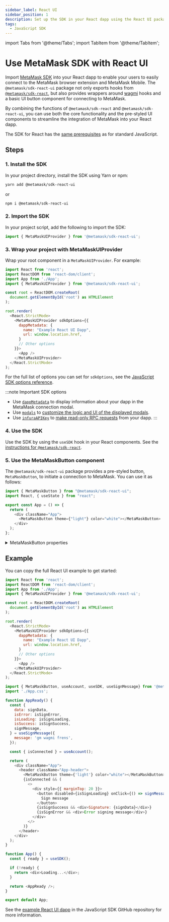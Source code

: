 ```yaml
---
sidebar_label: React UI
sidebar_position: 1
description: Set up the SDK in your React dapp using the React UI package.
tags:
  - JavaScript SDK
---
```


import Tabs from '@theme/Tabs';
import TabItem from '@theme/TabItem';

# Use MetaMask SDK with React UI

Import [MetaMask SDK](../../../../../concepts/sdk/index.md) into your React dapp to enable your
users to easily connect to the MetaMask browser extension and MetaMask Mobile.
The `@metamask/sdk-react-ui` package not only exports hooks from [`@metamask/sdk-react`](index.md),
but also provides wrappers around [wagmi](https://wagmi.sh/) hooks and a basic UI button component
for connecting to MetaMask.

By combining the functions of `@metamask/sdk-react` and `@metamask/sdk-react-ui`, you can use both
the core functionality and the pre-styled UI components to streamline the integration of MetaMask
into your React dapp.

The SDK for React has the [same prerequisites](../index.md#prerequisites) as for standard JavaScript.

## Steps

### 1. Install the SDK

In your project directory, install the SDK using Yarn or npm:

```bash
yarn add @metamask/sdk-react-ui
```

or

```bash
npm i @metamask/sdk-react-ui
```

### 2. Import the SDK

In your project script, add the following to import the SDK:

```javascript
import { MetaMaskUIProvider } from '@metamask/sdk-react-ui';
```

### 3. Wrap your project with MetaMaskUIProvider

Wrap your root component in a `MetaMaskUIProvider`.
For example:

```js
import React from 'react';
import ReactDOM from 'react-dom/client';
import App from './App';
import { MetaMaskUIProvider } from '@metamask/sdk-react-ui';

const root = ReactDOM.createRoot(
  document.getElementById('root') as HTMLElement
);

root.render(
  <React.StrictMode>
    <MetaMaskUIProvider sdkOptions={{
      dappMetadata: {
        name: "Example React UI Dapp",
        url: window.location.href,
      }
      // Other options
    }}>
      <App />
    </MetaMaskUIProvider>
  </React.StrictMode>
);
```

For the full list of options you can set for `sdkOptions`, see the
[JavaScript SDK options reference](../../../../../reference/sdk-js-options.md).

:::note Important SDK options
- Use [`dappMetadata`](../../../../../reference/sdk-js-options.md#dappmetadata) to display information
  about your dapp in the MetaMask connection modal.
- Use [`modals`](../../../../../reference/sdk-js-options.md#modals) to [customize the logic and UI of
  the displayed modals](../../../../display/custom-modals.md).
- Use [`infuraAPIKey`](../../../../../reference/sdk-js-options.md#infuraapikey) to
  [make read-only RPC requests](../../../../use-3rd-party-integrations/js-infura-api.md) from your dapp.
:::

### 4. Use the SDK

Use the SDK by using the `useSDK` hook in your React components.
See the [instructions for `@metamask/sdk-react`](index.md#4-use-the-sdk).

### 5. Use the MetaMaskButton component

The `@metamask/sdk-react-ui` package provides a pre-styled button, `MetaMaskButton`, to initiate a
connection to MetaMask.
You can use it as follows:

```js
import { MetaMaskButton } from "@metamask/sdk-react-ui";
import React, { useState } from "react";

export const App = () => {
  return (
    <div className="App">
      <MetaMaskButton theme={"light"} color="white"></MetaMaskButton>
    </div>
  );
};
```

<details>
<summary>MetaMaskButton properties</summary>
<p>

- `theme`: Set to `light` or `dark` to adapt to your dapp's theme.
- `color`: The color of the button. Accepts any valid CSS color string.

</p>
</details>

## Example

You can copy the full React UI example to get started:

<Tabs>
<TabItem value="Root component">

```javascript title="index.js"
import React from 'react';
import ReactDOM from 'react-dom/client';
import App from './App';
import { MetaMaskUIProvider } from '@metamask/sdk-react-ui';

const root = ReactDOM.createRoot(
  document.getElementById('root') as HTMLElement
);

root.render(
  <React.StrictMode>
    <MetaMaskUIProvider sdkOptions={{
      dappMetadata: {
        name: "Example React UI Dapp",
        url: window.location.href,
      }
      // Other options
    }}>
      <App />
    </MetaMaskUIProvider>
  </React.StrictMode>
);
```

</TabItem>
<TabItem value="React component">

```javascript title="App.js"
import { MetaMaskButton, useAccount, useSDK, useSignMessage} from '@metamask/sdk-react-ui';
import './App.css';

function AppReady() {
  const {
    data: signData,
    isError: isSignError,
    isLoading: isSignLoading,
    isSuccess: isSignSuccess,
    signMessage,
  } = useSignMessage({
    message: 'gm wagmi frens',
  });

  const { isConnected } = useAccount();

  return (
    <div className="App">
      <header className="App-header">
        <MetaMaskButton theme={'light'} color="white"></MetaMaskButton>
        {isConnected && (
          <>
            <div style={{ marginTop: 20 }}>
              <button disabled={isSignLoading} onClick={() => signMessage()}>
                Sign message
              </button>
              {isSignSuccess && <div>Signature: {signData}</div>}
              {isSignError && <div>Error signing message</div>}
            </div>
          </>
        )}
      </header>
    </div>
  );
}

function App() {
  const { ready } = useSDK();

  if (!ready) {
    return <div>Loading...</div>;
  }

  return <AppReady />;
}

export default App;
```

</TabItem>
</Tabs>

See the [example React UI dapp](https://github.com/MetaMask/metamask-sdk/tree/main/packages/examples/react-metamask-button)
in the JavaScript SDK GitHub repository for more information.
